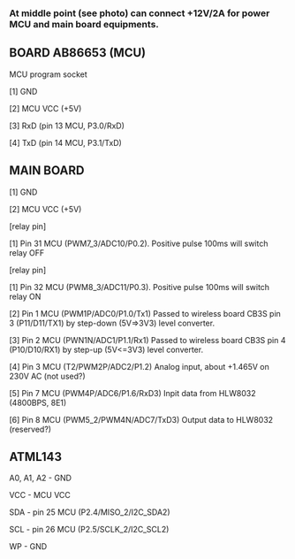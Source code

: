 ### At middle point (see photo) can connect +12V/2A for power MCU and main board equipments. ###

## BOARD AB86653 (MCU) ##

MCU program socket

[1] GND

[2] MCU VCC (+5V)

[3] RxD (pin 13 MCU, P3.0/RxD)

[4] TxD (pin 14 MCU, P3.1/TxD)

## MAIN BOARD ##

[1] GND

[2] MCU VCC (+5V)

[relay pin]

[1] Pin 31 MCU (PWM7_3/ADC10/P0.2). Positive pulse 100ms will switch relay OFF

[relay pin]

[1] Pin 32 MCU (PWM8_3/ADC11/P0.3). Positive pulse 100ms will switch relay ON

[2] Pin 1 MCU (PWM1P/ADC0/P1.0/Tx1) Passed to wireless board CB3S pin 3 (P11/D11/TX1) by step-down (5V=>3V3) level converter.

[3] Pin 2 MCU (PWN1N/ADC1/P1.1/Rx1) Passed to wireless board CB3S pin 4 (P10/D10/RX1) by step-up (5V<=3V3) level converter.

[4] Pin 3 MCU (T2/PWM2P/ADC2/P1.2) Analog input, about +1.465V on 230V AC (not used?)

[5] Pin 7 MCU (PWM4P/ADC6/P1.6/RxD3) Inpit data from HLW8032 (4800BPS, 8E1)

[6] Pin 8 MCU (PWM5_2/PWM4N/ADC7/TxD3) Output data to HLW8032 (reserved?)


## ATML143 ###

A0, A1, A2 - GND

VCC - MCU VCC

SDA - pin 25 MCU (P2.4/MISO_2/I2C_SDA2)

SCL - pin 26 MCU (P2.5/SCLK_2/I2C_SCL2)

WP - GND
